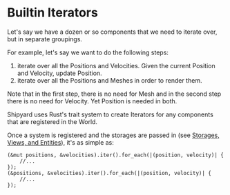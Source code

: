 # Builtin Iterators

Let's say we have a dozen or so components that we need to iterate over, but in separate groupings.

For example, let's say we want to do the following steps:

1. iterate over all the Positions and Velocities. Given the current Position and Velocity, update Position.
2. iterate over all the Positions and Meshes in order to render them.

Note that in the first step, there is no need for Mesh and in the second step there is no need for Velocity. Yet Position is needed in both.

Shipyard uses Rust's trait system to create Iterators for any components that are registered in the World.

Once a system is registered and the storages are passed in (see [Storages, Views, and Entities](./storages-views-and-entities.md)), it's as simple as:

```rust,noplaypen
(&mut positions, &velocities).iter().for_each(|(position, velocity)| {
    //...
});
(&positions, &velocities).iter().for_each(|(position, velocity)| {
    //...
});
```